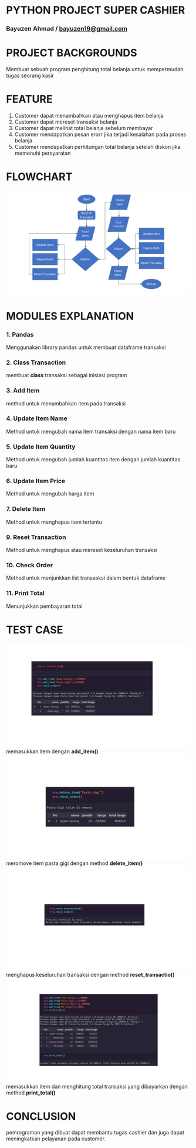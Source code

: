 # PYTHON PROJECT SUPER CASHIER

### Bayuzen Ahmad / bayuzen19@gmail.com

# PROJECT BACKGROUNDS

Membuat sebuah program penghitung total belanja untuk mempermudah tugas seorang kasir

# FEATURE

1. Customer dapat menambahkan atau menghapus item belanja
2. Customer dapat mereset transaksi belanja
3. Customer dapat melihat total belanja sebelum membayar
4. Customer mendapatkan pesan erorr jika terjadi kesalahan pada proses belanja
5. Customer mendapatkan perhitungan total belanja setelah diskon jika memenuhi persyaratan

# FLOWCHART

![Flowchart](https://github.com/bayuzen19/Python-Project-Pacmann---Super-Cashier/blob/main/img/flowchart.jpg)

# MODULES EXPLANATION

### 1. Pandas

Menggunakan library pandas untuk membuat dataframe transaksi

### 2. Class Transaction

membuat **class** transaksi sebagai inisiasi program

### 3. Add Item

method untuk menambahkan item pada transaksi

### 4. Update Item Name

Method untuk mengubah nama item transaksi dengan nama item baru

### 5. Update Item Quantity

Method untuk mengubah jumlah kuantitas item dengan jumlah kuantitas baru

### 6. Update Item Price

Method untuk mengubah harga item

### 7. Delete Item

Method untuk menghapus item tertentu

### 9. Reset Transaction


Method untuk menghapus atau mereset keseluruhan transaksi

### 10. Check Order

Method untuk menjunkkan list transasksi dalam bentuk dataframe

### 11. Print Total

Menunjukkan pembayaran total


# TEST CASE
![test_1](https://github.com/bayuzen19/Python-Project-Pacmann---Super-Cashier/blob/main/img/test_case_1.jpg)
memasukkan item dengan **add_item()**
![test_2](https://github.com/bayuzen19/Python-Project-Pacmann---Super-Cashier/blob/main/img/test_case_2.jpg)
meromove item pasta gigi dengan method **delete_item()**
![test_3](https://github.com/bayuzen19/Python-Project-Pacmann---Super-Cashier/blob/main/img/test_case_3.jpg)
menghapus keseluruhan transaksi dengan method **reset_transactio()**
![test_4](https://github.com/bayuzen19/Python-Project-Pacmann---Super-Cashier/blob/main/img/test_case_4.jpg)
memasukkan item dan menghitung total transaksi yang dibayarkan dengan method **print_total()**



# CONCLUSION

pemrograman yang dibuat dapat membantu tugas cashier dan juga dapat meningkatkan pelayanan pada customer.
